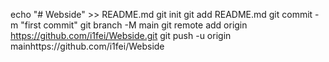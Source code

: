 echo "# Webside" >> README.md
git init
git add README.md
git commit -m "first commit"
git branch -M main
git remote add origin https://github.com/i1fei/Webside.git
git push -u origin mainhttps://github.com/i1fei/Webside
